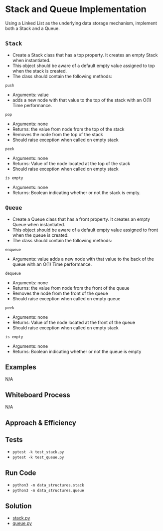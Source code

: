 # Stack and Queue Implementation
<!-- Description of the challenge -->

Using a Linked List as the underlying data storage mechanism, implement both a Stack and a Queue.

## `Stack`

- Create a Stack class that has a top property. It creates an empty Stack when instantiated.
- This object should be aware of a default empty value assigned to top when the stack is created.
- The class should contain the following methods:

`push`

- Arguments: value
- adds a new node with that value to the top of the stack with an O(1) Time performance.

`pop`

- Arguments: none
- Returns: the value from node from the top of the stack
- Removes the node from the top of the stack
- Should raise exception when called on empty stack

`peek`

- Arguments: none
- Returns: Value of the node located at the top of the stack
- Should raise exception when called on empty stack

`is empty`

- Arguments: none
- Returns: Boolean indicating whether or not the stack is empty.

## `Queue`

- Create a Queue class that has a front property. It creates an empty Queue when instantiated.
- This object should be aware of a default empty value assigned to front when the queue is created.
- The class should contain the following methods:

`enqueue`

- Arguments: value
adds a new node with that value to the back of the queue with an O(1) Time performance.

`dequeue`

- Arguments: none
- Returns: the value from node from the front of the queue
- Removes the node from the front of the queue
- Should raise exception when called on empty queue

`peek`

- Arguments: none
- Returns: Value of the node located at the front of the queue
- Should raise exception when called on empty stack

`is empty`

- Arguments: none
- Returns: Boolean indicating whether or not the queue is empty

## Examples

N/A

## Whiteboard Process
<!-- Embedded whiteboard image -->
N/A

## Approach & Efficiency

## Tests

- `pytest -k test_stack.py`
- `pytest -k test_queue.py`

## Run Code

- `python3 -m data_structures.stack`
- `python3 -m data_structures.queue`

## Solution

- [stack.py](../../data_structures/stack.py)
- [queue.py](../../data_structures/queue.py)

```python

```
